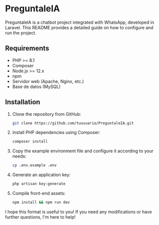 # PreguntaleIA

PreguntaleIA is a chatbot project integrated with WhatsApp, developed in Laravel. This README provides a detailed guide on how to configure and run the project.

## Requirements

- PHP >= 8.1
- Composer
- Node.js >= 12.x
- npm
- Servidor web (Apache, Nginx, etc.)
- Base de datos (MySQL)

## Installation

1. Clone the repository from GitHub:

    ```bash
    git clone https://github.com/tuusuario/PreguntaleIA.git
    ```

2. Install PHP dependencies using Composer:

    ```bash
    composer install
    ```

3. Copy the example environment file and configure it according to your needs:

    ```bash
    cp .env.example .env
    ```

4. Generate an application key:

    ```bash
    php artisan key:generate
    ```

5. Compile front-end assets:

    ```bash
    npm install && npm run dev
    ```

I hope this format is useful to you! If you need any modifications or have further questions, I'm here to help!

